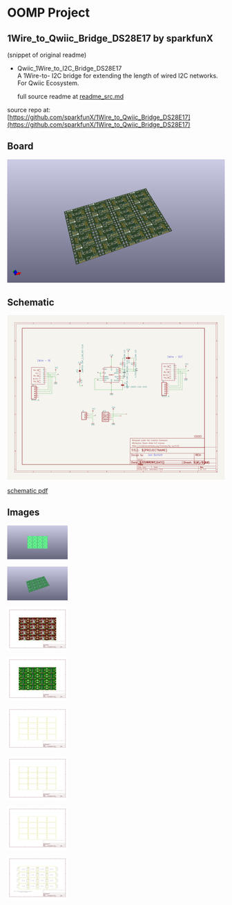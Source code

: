 # OOMP Project  
## 1Wire_to_Qwiic_Bridge_DS28E17  by sparkfunX  
  
(snippet of original readme)  
  
- Qwiic_1Wire_to_I2C_Bridge_DS28E17  
A 1Wire-to- I2C bridge for extending the length of wired I2C networks. For Qwiic Ecosystem.   
  
  full source readme at [readme_src.md](readme_src.md)  
  
source repo at: [https://github.com/sparkfunX/1Wire_to_Qwiic_Bridge_DS28E17](https://github.com/sparkfunX/1Wire_to_Qwiic_Bridge_DS28E17)  
## Board  
  
[![working_3d.png](working_3d_600.png)](working_3d.png)  
## Schematic  
  
[![working_schematic.png](working_schematic_600.png)](working_schematic.png)  
  
[schematic pdf](working_schematic.pdf)  
## Images  
  
[![working_3D_bottom.png](working_3D_bottom_140.png)](working_3D_bottom.png)  
  
[![working_3D_top.png](working_3D_top_140.png)](working_3D_top.png)  
  
[![working_assembly_page_01.png](working_assembly_page_01_140.png)](working_assembly_page_01.png)  
  
[![working_assembly_page_02.png](working_assembly_page_02_140.png)](working_assembly_page_02.png)  
  
[![working_assembly_page_03.png](working_assembly_page_03_140.png)](working_assembly_page_03.png)  
  
[![working_assembly_page_04.png](working_assembly_page_04_140.png)](working_assembly_page_04.png)  
  
[![working_assembly_page_05.png](working_assembly_page_05_140.png)](working_assembly_page_05.png)  
  
[![working_assembly_page_06.png](working_assembly_page_06_140.png)](working_assembly_page_06.png)  
